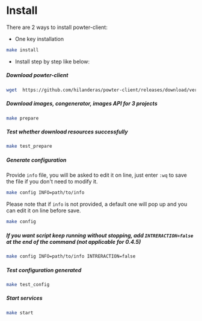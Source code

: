 # Install
There are 2 ways to install powter-client:
* One key installation
```bash
make install
```
* Install step by step like below:
##### Download powter-client
```bash
wget  https://github.com/hilanderas/powter-client/releases/download/version/powter-client-m.n.p.zip
```
##### Download images, congenerator, images API for 3 projects
```bash
make prepare
``` 
##### Test whether download resources successfully
```bash
make test_prepare
```
##### Generate configuration
Provide `info` file, you will be asked to edit it on line, just enter `:wq` to save the file if you don't need to modify it.
```bash
make config INFO=path/to/info
```
Please note that if `info` is not provided, a default one will pop up and you can edit it on line before save.
```bash
make config 
```
##### If you want script keep running without stopping, add `INTRERACTION=false` at the end of the command (not applicable for 0.4.5)
```bash
make config INFO=path/to/info INTRERACTION=false
```
##### Test configuration generated
```bash
make test_config
```
##### Start services
```bash
make start 
```


